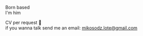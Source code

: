 Born based  
I'm him

CV per request 📰   
if you wanna talk send me an email:
mikosodz.lote@gmail.com
